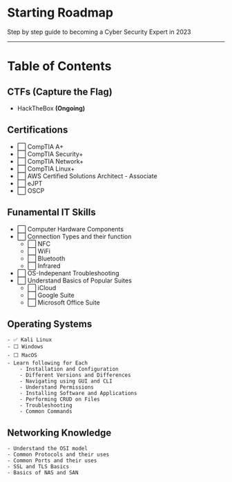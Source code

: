 # Starting Roadmap
 
Step by step guide to becoming a Cyber Security Expert in 2023

 -------
# Table of Contents

## CTFs (Capture the Flag)
- HackTheBox **(Ongoing)**

## Certifications
- ⬜️ CompTIA A+
- ⬜️ CompTIA Security+
- ⬜️ CompTIA Network+
- ⬜️ CompTIA Linux+
- ⬜️ AWS Certified Solutions Architect - Associate
- ⬜️ eJPT
- ⬜️ OSCP

## Funamental IT Skills
- ⬜️ Computer Hardware Components
- ⬜️ Connection Types and their function
    - ⬜️ NFC
    - ⬜️ WiFi
    - ⬜️ Bluetooth
    - ⬜️ Infrared
- ⬜️ OS-Indepenant Troubleshooting
- ⬜️ Understand Basics of Popular Suites
    - ⬜️ iCloud
    - ⬜️ Google Suite
    - ⬜️ Microsoft Office Suite

## Operating Systems
    - ✅ Kali Linux
    - ⬜️ Windows
    - ⬜️ MacOS
    - Learn following for Each
        - Installation and Configuration
        - Different Versions and Differences
        - Navigating using GUI and CLI
        - Understand Permissions
        - Installing Software and Applications
        - Performing CRUD on Files
        - Troubleshooting
        - Common Commands

## Networking Knowledge
    - Understand the OSI model
    - Common Protocols and their uses
    - Common Ports and their uses
    - SSL and TLS Basics
    - Basics of NAS and SAN